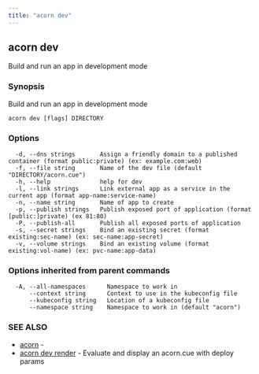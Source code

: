 ```yaml
---
title: "acorn dev"
---
```

## acorn dev

Build and run an app in development mode

### Synopsis

Build and run an app in development mode

```
acorn dev [flags] DIRECTORY
```

### Options

```
  -d, --dns strings       Assign a friendly domain to a published container (format public:private) (ex: example.com:web)
  -f, --file string       Name of the dev file (default "DIRECTORY/acorn.cue")
  -h, --help              help for dev
  -l, --link strings      Link external app as a service in the current app (format app-name:service-name)
  -n, --name string       Name of app to create
  -p, --publish strings   Publish exposed port of application (format [public:]private) (ex 81:80)
  -P, --publish-all       Publish all exposed ports of application
  -s, --secret strings    Bind an existing secret (format existing:sec-name) (ex: sec-name:app-secret)
  -v, --volume strings    Bind an existing volume (format existing:vol-name) (ex: pvc-name:app-data)
```

### Options inherited from parent commands

```
  -A, --all-namespaces      Namespace to work in
      --context string      Context to use in the kubeconfig file
      --kubeconfig string   Location of a kubeconfig file
      --namespace string    Namespace to work in (default "acorn")
```

### SEE ALSO

* [acorn](acorn.md)	 - 
* [acorn dev render](acorn_dev_render.md)	 - Evaluate and display an acorn.cue with deploy params

